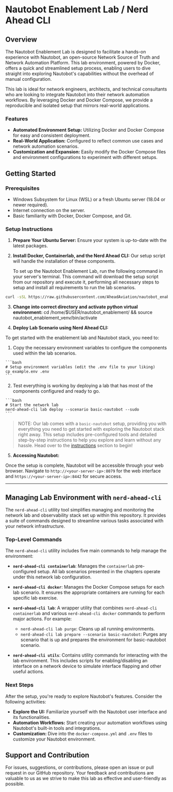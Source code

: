 # Nautobot Enablement Lab / Nerd Ahead CLI

## Overview

The Nautobot Enablement Lab is designed to facilitate a hands-on experience with Nautobot, an open-source Network Source of Truth and Network Automation Platform. This lab environment, powered by Docker, offers a quick and streamlined setup process, enabling users to dive straight into exploring Nautobot's capabilities without the overhead of manual configuration.

This lab is ideal for network engineers, architects, and technical consultants who are looking to integrate Nautobot into their network automation workflows. By leveraging Docker and Docker Compose, we provide a reproducible and isolated setup that mirrors real-world applications.

### Features

- **Automated Environment Setup:** Utilizing Docker and Docker Compose for easy and consistent deployment.
- **Real-World Application:** Configured to reflect common use cases and network automation scenarios.
- **Customization and Expansion:** Easily modify the Docker Compose files and environment configurations to experiment with different setups.

## Getting Started

### Prerequisites

- Windows Subsystem for Linux (WSL) or a fresh Ubuntu server (18.04 or newer required).
- Internet connection on the server.
- Basic familiarity with Docker, Docker Compose, and Git.

### Setup Instructions

1. **Prepare Your Ubuntu Server:** Ensure your system is up-to-date with the latest packages.

2. **Install Docker, Containerlab, and the Nerd Ahead CLI:** Our setup script will handle the installation of these components.

   To set up the Nautobot Enablement Lab, run the following command in your server's terminal. This command will download the setup script from our repository and execute it, performing all necessary steps to setup and install all requirements to run the lab scenarios.

```bash
curl -sSL https://raw.githubusercontent.com/AheadAviation/nautobot_enablement/main/setup.sh | bash
```
3. **Change into correct directory and activate python virtual environment:**
   cd /home/$USER/nautobot_enablement/ && source nautobot_enablement_venv/bin/activate

4. **Deploy Lab Scenario using Nerd Ahead CLI:**

To get started with the enablement lab and Nautobot stack, you need to:

  1. Copy the necessary environment variables to configure the components used within the lab scenarios.
  
    ```bash
    # Setup environment variables (edit the .env file to your liking)
    cp example.env .env
    ```
  
  2. Test everything is working by deploying a lab that has most of the components configured and ready to go.
	  
    ```bash
    # Start the network lab
    nerd-ahead-cli lab deploy --scenario basic-nautobot --sudo
    ```
          

> NOTE: Our lab comes with a `basic-nautobot` setup, providing you with everything you need to get started with exploring the Nautobot stack right away. This setup includes pre-configured tools and detailed step-by-step instructions to help you explore and learn without any hassle. Head over to the [instructions](./scenarios/basic-nautobot/README.md) section to begin!


5. **Accessing Nautobot:**

Once the setup is complete, Nautobot will be accessible through your web browser. Navigate to `http://<your-server-ip>:8079` for the web interface and `https://<your-server-ip>:8442` for secure access.

---

## Managing Lab Environment with `nerd-ahead-cli`

The `nerd-ahead-cli` utility tool simplifies managing and monitoring the network lab and observability stack set up within this repository. It provides a suite of commands designed to streamline various tasks associated with your network infrastructure.

### Top-Level Commands

The `nerd-ahead-cli` utility includes five main commands to help manage the environment:

- **`nerd-ahead-cli containerlab`**: Manages the `containerlab` pre-configured setup. All lab scenarios presented in the chapters operate under this network lab configuration.

- **`nerd-ahead-cli docker`**: Manages the Docker Compose setups for each lab scenario. It ensures the appropriate containers are running for each specific lab exercise.

- **`nerd-ahead-cli lab`**: A wrapper utility that combines `nerd-ahead-cli containerlab` and various `nerd-ahead-cli docker` commands to perform major actions. For example:

  - `nerd-ahead-cli lab purge`: Cleans up all running environments.
  - `nerd-ahead-cli lab prepare --scenario basic-nautobot`: Purges any scenario that is up and prepares the environment for basic-nautobot scenario.

- **`nerd-ahead-cli utils`**: Contains utility commands for interacting with the lab environment. This includes scripts for enabling/disabling an interface on a network device to simulate interface flapping and other useful actions.


### Next Steps

After the setup, you're ready to explore Nautobot's features. Consider the following activities:

- **Explore the UI:** Familiarize yourself with the Nautobot user interface and its functionalities.
- **Automation Workflows:** Start creating your automation workflows using Nautobot's built-in tools and integrations.
- **Customization:** Dive into the `docker-compose.yml` and `.env` files to customize your Nautobot environment.                                                                                                                                         

## Support and Contribution

For issues, suggestions, or contributions, please open an issue or pull request in our GitHub repository. Your feedback and contributions are valuable to us as we strive to make this lab as effective and user-friendly as possible.

